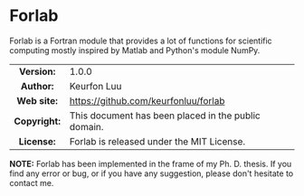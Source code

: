 # Forlab
Forlab is a Fortran module that provides a lot of functions for scientific computing mostly inspired by Matlab and Python's module NumPy. 

| | |  
|:-:|---|
| **Version:** | 1.0.0 |
| **Author:** | Keurfon Luu |
| **Web site:** | https://github.com/keurfonluu/forlab |
| **Copyright:** | This document has been placed in the public domain. |
| **License:** | Forlab is released under the MIT License. |

**NOTE:** Forlab has been implemented in the frame of my Ph. D. thesis. If you find any error or bug, or if you have any suggestion, please don't hesitate to contact me.

